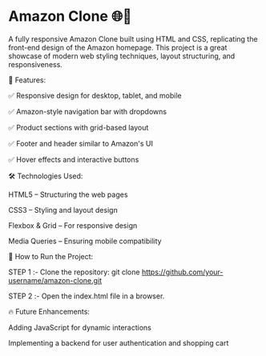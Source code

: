 # Amazon Clone 🌐🛒
A fully responsive Amazon Clone built using HTML and CSS, replicating the front-end design of the Amazon homepage. This project is a great showcase of modern web styling techniques, layout structuring, and responsiveness.

🚀 Features:

✅ Responsive design for desktop, tablet, and mobile

✅ Amazon-style navigation bar with dropdowns

✅ Product sections with grid-based layout

✅ Footer and header similar to Amazon's UI

✅ Hover effects and interactive buttons


🛠️ Technologies Used:

HTML5 – Structuring the web pages

CSS3 – Styling and layout design

Flexbox & Grid – For responsive design

Media Queries – Ensuring mobile compatibility


📂 How to Run the Project:

STEP 1 :- Clone the repository:
git clone https://github.com/your-username/amazon-clone.git

STEP 2 :- Open the index.html file in a browser.  


🔥 Future Enhancements:

Adding JavaScript for dynamic interactions

Implementing a backend for user authentication and shopping cart
